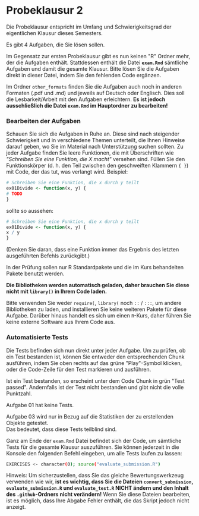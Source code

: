 # Probeklausur 2

Die Probeklausur entspricht im Umfang und Schwierigkeitsgrad der eigentlichen 
Klausur dieses Semesters. 

Es gibt 4 Aufgaben, die Sie lösen sollen.

Im Gegensatz zur ersten Probeklausur gibt es nun keinen "R" Ordner mehr, der die Aufgaben enthält. 
Stattdessen enthält die Datei **`exam.Rmd`** sämtliche Aufgaben und damit die gesamte Klausur. 
Bitte lösen Sie die Aufgaben direkt in dieser Datei, indem Sie den fehlenden Code ergänzen.

Im Ordner `other_formats` finden Sie die Aufgaben auch noch in anderen Formaten (.pdf und .md) 
und jeweils auf Deutsch oder Englisch. Dies soll die Lesbarkeit/Arbeit mit den Aufgaben 
erleichtern. 
**Es ist jedoch ausschließlich die Datei `exam.Rmd` im Hauptordner zu bearbeiten!**

### Bearbeiten der Aufgaben

Schauen Sie sich die Aufgaben in Ruhe an. Diese sind nach 
steigender Schwierigkeit und in verschiedene Themen unterteilt, die Ihnen 
Hinweise darauf geben, wo Sie im Material nach Unterstützung suchen sollten. 
Zu jeder Aufgabe finden Sie leere Funktionen, die mit Überschriften wie 
*"Schreiben Sie eine Funktion, die X macht"* versehen sind. Füllen Sie den 
Funktionskörper (d. h. den Teil zwischen den geschweiften Klammern `{ }`) mit 
Code, der das tut, was verlangt wird. Beispiel:

```r
# Schreiben Sie eine Funktion, die x durch y teilt
ex01Divide <- function(x, y) {
# TODO
}
```

sollte so aussehen:

```r
# Schreiben Sie eine Funktion, die x durch y teilt
ex01Divide <- function(x, y) {
x / y
}
```

(Denken Sie daran, dass eine Funktion immer das Ergebnis des letzten ausgeführten Befehls zurückgibt.)

In der Prüfung sollen nur R Standardpakete und die im Kurs behandelten Pakete benutzt werden.

**Die Bibliotheken werden automatisch geladen, daher brauchen Sie diese nicht 
mit `library()` in Ihrem Code laden.** 

Bitte verwenden Sie weder `require(`, `library(` noch `::` / `:::`, um andere 
Bibliotheken zu laden, und installieren Sie keine weiteren Pakete für diese Aufgabe. 
Darüber hinaus handelt es sich um einen `R`-Kurs, daher führen Sie keine externe 
Software aus Ihrem Code aus.

### Automatisierte Tests

Die Tests befinden sich nun direkt unter jeder Aufgabe. Um zu prüfen, ob ein Test 
bestanden ist, können Sie entweder den entsprechenden Chunk ausführen, indem Sie 
oben rechts auf das grüne "Play"-Symbol klicken, oder die Code-Zeile für den Test 
markieren und ausführen. 

Ist ein Test bestanden, so erscheint unter dem Code Chunk 
in grün "Test passed". Andernfalls ist der Test nicht bestanden und gibt nicht die 
volle Punktzahl.

Aufgabe 01 hat keine Tests.  

Aufgabe 03 wird nur in Bezug auf die Statistiken der zu erstellenden Objekte getestet.  
Das bedeutet, dass diese Tests teilblind sind. 

Ganz am Ende der `exam.Rmd` Datei befindet sich der Code, um sämtliche Tests für 
die gesamte Klausur auszuführen. 
Sie können jederzeit in die Konsole den folgenden Befehl eingeben, um alle 
Tests laufen zu lassen:

```sh
EXERCISES <- character(0); source("evaluate_submission.R")
```

Hinweis: Um sicherzustellen, dass Sie das gleiche Bewertungswerkzeug verwenden 
wie wir, **ist es wichtig, dass Sie die Dateien `convert_submission`, 
`evaluate_submission.R` und `evaluate_test.R` NICHT ändern und den Inhalt 
des `.github`-Ordners nicht verändern!** Wenn Sie diese 
Dateien bearbeiten, ist es möglich, dass Ihre Abgabe Fehler enthält, die das 
Skript jedoch nicht anzeigt.
